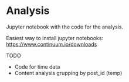 Analysis
==
Jupyter notebook with the code for the analysis.

Easiest way to install jupyter notebooks: https://www.continuum.io/downloads


TODO
- Code for time data
- Content analysis grupping by post_id (temp)
